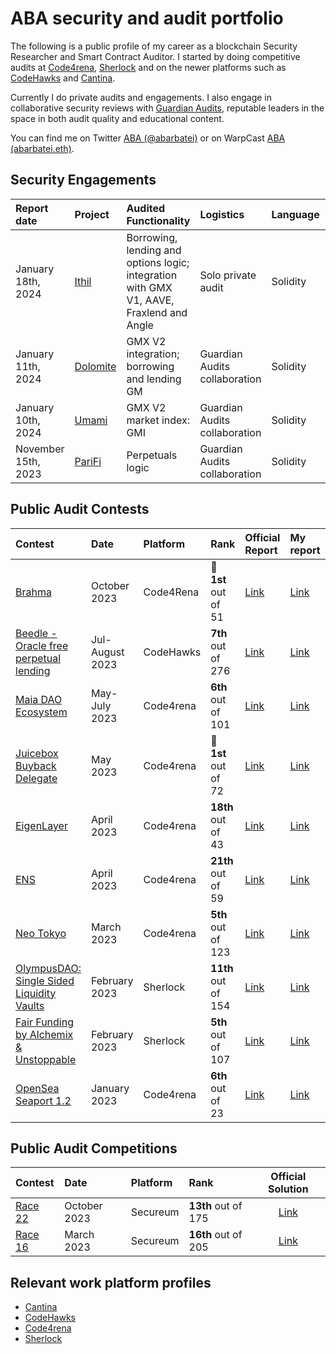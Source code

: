 # ABA security and audit portfolio

The following is a public profile of my career as a blockchain Security Researcher and Smart Contract Auditor. I started by doing competitive audits at [Code4rena](https://code4rena.com/), [Sherlock](https://www.sherlock.xyz/) and on the newer platforms such as [CodeHawks](https://www.codehawks.com/) and [Cantina](https://cantina.xyz/).

Currently I do private audits and engagements. I also engage in collaborative security reviews with  [Guardian Audits](https://twitter.com/GuardianAudits), reputable leaders in the space in both audit quality and educational content.

You can find me on Twitter [ABA (@abarbatei)](https://twitter.com/abarbatei) or on WarpCast [ABA (abarbatei.eth)](https://warpcast.com/abarbatei.eth).


## Security Engagements

| Report date | Project | Audited Functionality | Logistics | Language | Report |
|:-|:-|:-|:-|:-|:-:|
| January 18th, 2024 | [Ithil](https://ithil.fi/) | Borrowing, lending and options logic; integration with GMX V1, AAVE, Fraxlend and Angle | Solo private audit | Solidity | [Ithil-v2-Security-Review-v105.pdf](reports/solo-audits/Ithil-v2-Security-Review-v105.pdf) |
| January 11th, 2024 | [Dolomite](https://dolomite.io/) | GMX V2 integration; borrowing and lending GM | Guardian Audits collaboration | Solidity | [2023-01-11_Dolomite.pdf](https://github.com/GuardianAudits/Audits/blob/main/Dolomite/2023-01-11_Dolomite.pdf) |
| January 10th, 2024 | [Umami](https://umami.finance/) | GMX V2 market index: GMI | Guardian Audits collaboration | Solidity | [2024-01-10_Umami.pdf](https://github.com/GuardianAudits/Audits/blob/main/Umami/2024-01-10_Umami.pdf) |
| November 15th, 2023 | [PariFi](https://parifi.org/) | Perpetuals logic | Guardian Audits collaboration | Solidity | [11-15-2023_PariFi.pdf](https://github.com/GuardianAudits/Audits/blob/main/PariFi/11-15-2023_PariFi.pdf) |

## Public Audit Contests

| Contest | Date | Platform  | Rank | Official Report | My report | My findings |
|:-|:-|:-|:-|:-|:-|:-:|
| [Brahma](https://code4rena.com/contests/2023-10-brahma) | October 2023 | Code4Rena | 🥇 **1st** out of 51 | [Link](https://code4rena.com/reports/2023-10-brahma) | [Link](https://code4rena.com/reports/2023-10-brahma#m-03-protocol-is-not-eip712-compliant-incorrect-typehash-for-validation-and-transaction-structures) | 1M |
| [Beedle - Oracle free perpetual lending](https://www.codehawks.com/contests/clkbo1fa20009jr08nyyf9wbx) | Jul-August 2023 | CodeHawks | **7th** out of 276 | [Link](https://www.codehawks.com/report/clkbo1fa20009jr08nyyf9wbx) | [Link](reports/contests/2023-07-beedle.md) | 5H 2M |
| [Maia DAO Ecosystem](https://code4rena.com/contests/2023-05-maia-dao-ecosystem#top) | May-July 2023 | Code4rena | **6th** out of 101 | [Link](https://code4rena.com/reports/2023-05-maia) | [Link](reports/contests/2023-05-maia-dao-ecosystem.md) | 2H 4M |
| [Juicebox Buyback Delegate](https://code4rena.com/contests/2023-05-juicebox-buyback-delegate#top) | May 2023 | Code4rena | 🥇 **1st** out of 72 | [Link](https://code4rena.com/reports/2023-05-juicebox) | [Link](reports/contests/2023-05-juicebox.md) | 1M |
| [EigenLayer](https://code4rena.com/contests/2023-04-eigenlayer-contest#top) | April 2023 | Code4rena | **18th** out of 43 | [Link](https://code4rena.com/reports/2023-04-eigenlayer) | [Link](reports/contests/2023-04-eigenlayer.md) | 1M |
| [ENS](https://code4rena.com/contests/2023-04-ens-contest#top) | April 2023 | Code4rena | **21th** out of 59 | [Link](https://code4rena.com/reports/2023-04-ens) | [Link](reports/contests/2023-04-ens.md) | Lows |
| [Neo Tokyo](https://code4rena.com/contests/2023-03-neo-tokyo-contest) | March 2023 | Code4rena | **5th** out of 123 | [Link](https://code4rena.com/reports/2023-03-neotokyo) | [Link](reports/contests/2023-03-neo-tokyo-contest.md) | 2H |
| [OlympusDAO: Single Sided Liquidity Vaults](https://app.sherlock.xyz/audits/contests/50) | February 2023 | Sherlock | **11th** out of 154 | [Link](https://github.com/sherlock-audit/2023-02-olympus-judging/blob/main/Audit_Report.pdf) | [Link](reports/contests/2023-02-olympus.md) | 3H 1M |
| [Fair Funding by Alchemix & Unstoppable](https://app.sherlock.xyz/audits/contests/42) | February 2023 | Sherlock | **5th** out of 107 | [Link](https://github.com/sherlock-audit/2023-02-fair-funding-judging/blob/main/Audit_Report.pdf) | [Link](reports/contests/2023-02-fair-funding.md) | 3M |
| [OpenSea Seaport 1.2](https://code4rena.com/contests/2023-01-opensea-seaport-12-contest) | January 2023 | Code4rena | **6th** out of 23 | [Link](https://code4rena.com/reports/2023-01-opensea) | [Link](reports/contests/2023-01-opensea-seaport-12.md) | Lows |


## Public Audit Competitions  

| Contest | Date | Platform  | Rank | Official Solution |
|:-|:-|:-|:-|:-:|
| [Race 22](https://ventral.digital/posts/2023/10/3/race-22-of-the-secureum-bootcamp-epoch-infinity) | October 2023 | Secureum | **13th** out of 175 | [Link](https://ventral.digital/posts/2023/10/3/race-22-of-the-secureum-bootcamp-epoch-infinity) |
| [Race 16](https://ventral.digital/posts/2023/4/1/race-16-of-the-secureum-bootcamp-epoch-infinity) | March 2023 | Secureum | **16th** out of 205 | [Link](https://ventral.digital/posts/2023/4/1/race-16-of-the-secureum-bootcamp-epoch-infinity) |


## Relevant work platform profiles
- [Cantina](https://cantina.xyz/u/abarbatei)
- [CodeHawks](https://www.codehawks.com/profile/clk43rqfo0008mg084q0ema3g)
- [Code4rena](https://code4rena.com/@ABA)
- [Sherlock](https://audits.sherlock.xyz/watson/ABA)
